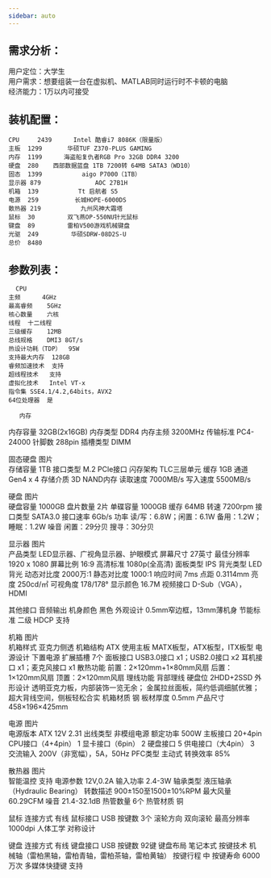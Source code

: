 ```yaml
---
sidebar: auto
---
```

## 需求分析：
用户定位：大学生  
用户需求：想要组装一台在虚拟机、MATLAB同时运行时不卡顿的电脑  
经济能力：1万以内可接受
## 装机配置：
    CPU	    2439	  Intel 酷睿i7 8086K（限量版）
    主板	1299	   华硕TUF Z370-PLUS GAMING
    内存	1199	  海盗船复仇者RGB Pro 32GB DDR4 3200
    硬盘	280	   西部数据蓝盘 1TB 7200转 64MB SATA3（WD10）
    固态	1399	       aigo P7000（1TB）
    显示器	879	              AOC 27B1H
    机箱	139	          Tt 启航者 S5
    电源	259	         长城HOPE-6000DS
    散热器	219	          九州风神大霜塔
    鼠标	30	       双飞燕OP-550NU针光鼠标
    键盘	89	       雷柏V500游戏机械键盘
    光驱	249	        华硕SDRW-08D2S-U
    总价	8480	
## 参数列表：
      CPU	 
    主频	    4GHz
    最高睿频	5GHz
    核心数量	六核
    线程	十二线程
    三级缓存	12MB
    总线规格	DMI3 8GT/s
    热设计功耗（TDP）	95W
    支持最大内存	128GB
    睿频加速技术	支持
    超线程技术	支持
    虚拟化技术	Intel VT-x
    指令集	SSE4.1/4.2,64bits，AVX2
    64位处理器	是

       内存
内存容量	32GB(2x16GB)
内存类型	DDR4
内存主频	3200MHz
传输标准	PC4-24000
针脚数	288pin
插槽类型	DIMM


固态硬盘
图片	 
存储容量	1TB
接口类型	M.2 PCle接口
闪存架构	TLC三层单元
缓存	1GB
通道	Gen4 x 4
存储介质	3D NAND内存
读取速度	7000MB/s
写入速度	5500MB/s

硬盘
图片	 
硬盘容量	1000GB
盘片数量	2片
单碟容量	1000GB
缓存	64MB
转速	7200rpm
接口类型	SATA3.0
接口速率	6Gb/s
功率	读/写：6.8W；闲置：6.1W
备用：1.2W；睡眠：1.2W
噪音	闲置：29分贝
搜寻：30分贝


显示器
图片	 
产品类型	LED显示器、广视角显示器、护眼模式
屏幕尺寸	27英寸
最佳分辨率	1920 x 1080
屏幕比例	16:9
高清标准	1080p(全高清)
面板类型	IPS
背光类型	LED背光
动态对比度	2000万:1
静态对比度	1000:1
响应时间	7ms
点距	0.3114mm
亮度	250cd/㎡
可视角度	178/178°
显示颜色	16.7M
视频接口	D-Sub（VGA），HDMI

其他接口	音频输出
机身颜色	黑色
外观设计	0.5mm窄边框，13mm薄机身
节能标准	二级
HDCP	支持

	
	
	
	
	
	
	
	

机箱
图片	 
机箱样式	亚克力侧透
机箱结构	ATX
使用主板	MATX板型，ATX板型，ITX板型
电源设计	下置电源
扩展插槽	7个
面板接口	USB3.0接口 x1；USB2.0接口 x2
耳机接口 x1；麦克风接口 x1
散热功能	前置：2×120mm+1×80mm风扇
后置：1×120mm风扇
顶置：2×120mm风扇
理线功能	背部理线
硬盘位	2HDD+2SSD
外形设计	透明亚克力板，内部装饰一览无余；
金属拉丝面板，简约低调细腻优雅；
超大背线空间，侧板轻松合实
机箱材质	钢
板材厚度	0.5mm
产品尺寸	458×196×425mm

电源
图片	 
电源版本	ATX 12V 2.31
出线类型	非模组电源
额定功率	500W
主板接口	20+4pin
CPU接口（4+4pin）	1
显卡接口（6pin）	2
硬盘接口	5
供电接口（大4pin）	3
交流输入	200V（非宽幅），5A，50Hz
PFC类型	主动式
转换效率	85%


散热器
图片	 
智能温控	支持
电源参数	12V,0.2A
输入功率	2.4-3W
轴承类型	液压轴承（Hydraulic Bearing）
转数描述	900±150至1500±10%RPM
最大风量	60.29CFM
噪音	21.4-32.1dB
热管数量	6个
热管材质	铜

	
	
	
	
	
	
	
	


鼠标
连接方式	有线
鼠标接口	USB
按键数	3个
滚轮方向	双向滚轮
最高分辨率	1000dpi
人体工学	对称设计


键盘
连接方式	有线
键盘接口	USB
按键数	92键
键盘布局	笔记本式
按键技术	机械轴（雷柏黑轴，雷柏青轴，雷柏茶轴，雷柏黄轴）
按键行程	中
按键寿命	6000万次
多媒体快捷键	支持
